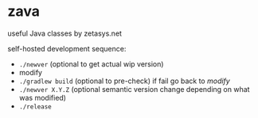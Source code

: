 # zava
useful Java classes by zetasys.net

self-hosted development sequence:
- `./newver` (optional to get actual wip version)
- modify
- `./gradlew build` (optional to pre-check) if fail go back to *modify*
- `./newver X.Y.Z` (optional semantic version change depending on what was modified)
- `./release`

